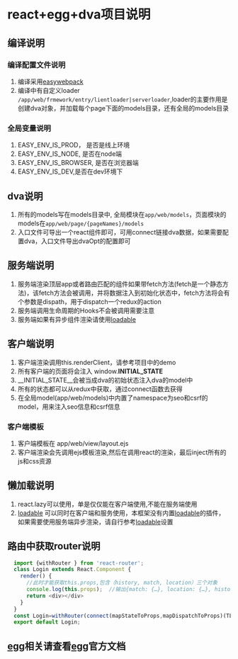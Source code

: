 # react+egg+dva项目说明


## 编译说明
### 编译配置文件说明
1. 编译采用[easywebpack](https://www.yuque.com/easy-team/easywebpack/home)
2. 编译中有自定义loader `/app/web/frmework/entry/lientloader|serverloader`,loader的主要作用是创建dva对象，并加载每个page下面的models目录，还有全局的models目录 

### 全局变量说明

1. EASY_ENV_IS_PROD， 是否是线上环境
2. EASY_ENV_IS_NODE, 是否在node端
3. EASY_ENV_IS_BROWSER, 是否在浏览器端
4. EASY_ENV_IS_DEV,是否在dev环境下

## dva说明

1. 所有的models写在models目录中, 全局模块在`app/web/models`，页面模块的models在`app/web/page/{pageNames}/models`
2. 入口文件可导出一个react组件即可，可用connect链接dva数据，如果需要配置dva，入口文件导出dvaOpt的配置即可

## 服务端说明

1. 服务端渲染顶层app或者路由匹配的组件如果带fetch方法(fetch是一个静态方法)，该fetch方法会被调用，并将数据注入到初始化状态中，fetch方法将会有个参数是dispath，用于dispatch一个redux的action
2. 服务端调用生命周期的Hooks不会被调用需要注意
3. 服务端如果有异步组件渲染请使用[loadable](https://github.com/jamiebuilds/react-loadable)

## 客户端说明
1. 客户端渲染调用this.renderClient，请参考项目中的demo
2. 所有客户端的页面将会注入 window.__INITIAL_STATE__
3. __INITIAL_STATE__会被当成dva的初始状态注入dva的model中
4. 所有的状态都可以从redux中获取，通过connect函数去获得
5. 在全局model(app/web/models)中内置了namespace为seo和csrf的model，用来注入seo信息和csrf信息

### 客户端模板

1. 客户端模板在 app/web/view/layout.ejs
2. 客户端渲染会先调用ejs模板渲染,然后在调用react的渲染，最后inject所有的js和css资源


## 懒加载说明
1. react.lazy可以使用，单是仅仅能在客户端使用,不能在服务端使用
2. [loadable](https://github.com/jamiebuilds/react-loadable) 可以同时在客户端和服务使用，本框架没有内置[loadable](https://github.com/jamiebuilds/react-loadable)的插件，如果需要使用服务端异步渲染，请自行参考[loadable](https://github.com/jamiebuilds/react-loadable)设置

## 路由中获取router说明
``` javascript
  import {withRouter } from 'react-router';
  class Login extends React.Component {
    render() {
      //此时才能获取this.props,包含（history, match, location）三个对象
      console.log(this.props);  //输出{match: {…}, location: {…}, history: {…}, 等}
      return <div></div>
    }
  }
  const Login=withRouter(connect(mapStateToProps,mapDispatchToProps)(TLogin))
  export default Login;
```



##  [egg](https://eggjs.org/)相关请查看[egg](https://eggjs.org/)官方文档